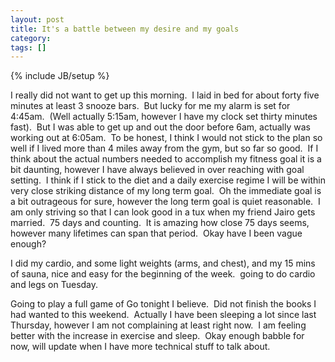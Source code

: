 ```yaml
---
layout: post
title: It's a battle between my desire and my goals
category: 
tags: []
---
```

{% include JB/setup %}

I really did not want to get up this morning.  I laid in bed for about forty five minutes at least 3 snooze bars.  But lucky for me my alarm is set for 4:45am.  (Well actually 5:15am, however I have my clock set thirty minutes fast).  But I was able to get up and out the door before 6am, actually was working out at 6:05am.  To be honest, I think I would not stick to the plan so well if I lived more than 4 miles away from the gym, but so far so good.  If I think about the actual numbers needed to accomplish my fitness goal it is a bit daunting, however I have always believed in over reaching with goal setting.  I think if I stick to the diet and a daily exercise regime I will be within very close striking distance of my long term goal.  Oh the immediate goal is a bit outrageous for sure, however the long term goal is quiet reasonable.  I am only striving so that I can look good in a tux when my friend Jairo gets married.  75 days and counting.  It is amazing how close 75 days seems, however many lifetimes can span that period.  Okay have I been vague enough?

I did my cardio, and some light weights (arms, and chest), and my 15 mins of sauna, nice and easy for the beginning of the week.  going to do cardio and legs on Tuesday.

Going to play a full game of Go tonight I believe.  Did not finish the books I had wanted to this weekend.  Actually I have been sleeping a lot since last Thursday, however I am not complaining at least right now.  I am feeling better with the increase in exercise and sleep.  Okay enough babble for now, will update when I have more technical stuff to talk about.
